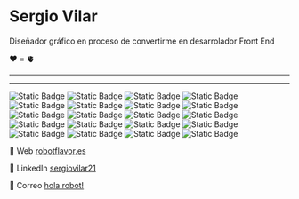 <h1>Sergio Vilar</h1> 
Diseñador gráfico en proceso de convertirme en desarrolador Front End


❤️ = 🫀

-----------

-----
![Static Badge](https://img.shields.io/badge/HTML5-%23E34F26?style=flat&logo=html5&logoColor=white)
![Static Badge](https://img.shields.io/badge/CSS3-%231572B6?style=flat&logo=css3&logoColor=white)
![Static Badge](https://img.shields.io/badge/JavaScript-%23F7DF1E?style=flat&logo=javascript&logoColor=white)
![Static Badge](https://img.shields.io/badge/Bootstrap-%237952B3?style=flat&logo=bootstrap&logoColor=white)
![Static Badge](https://img.shields.io/badge/C%23-%23512BD4?style=flat&logo=csharp&logoColor=white)
![Static Badge](https://img.shields.io/badge/GitHub-%23181717?style=flat&logo=github&logoColor=white)
![Static Badge](https://img.shields.io/badge/Git-%23F05032?style=flat&logo=git&logoColor=white)
![Static Badge](https://img.shields.io/badge/Acrobat%20DC-%23EC1C24?style=flat&logo=adobeacrobatreader&logoColor=white)
![Static Badge](https://img.shields.io/badge/Illustrator-%23FF9A00?style=flat&logo=adobeillustrator&logoColor=white)
![Static Badge](https://img.shields.io/badge/InDesign-%23FF3366?style=flat&logo=adobeindesign&logoColor=white)
![Static Badge](https://img.shields.io/badge/Photoshop-%2331A8FF?style=flat&logo=adobephotoshop&logoColor=white)
![Static Badge](https://img.shields.io/badge/Dreamweaver-purple?style=flat&logo=adobedreamweaver&logoColor=white)
![Static Badge](https://img.shields.io/badge/Adobe%20Xd-%23FF61F6?style=flat&logo=adobexd&logoColor=white)
![Static Badge](https://img.shields.io/badge/Figma-%23F24E1E?style=flat&logo=figma&logoColor=white)
![Static Badge](https://img.shields.io/badge/Affinity%20Designer-%23134881?style=flat&logo=affinitydesigner&logoColor=white)
![Static Badge](https://img.shields.io/badge/Affinity%20Photo-%234E3188?style=flat&logo=affinityphoto&logoColor=white)
![Static Badge](https://img.shields.io/badge/Visual%20Studio-%235C2D91?style=flat&logo=visualstudio&logoColor=white)
![Static Badge](https://img.shields.io/badge/VS%20Code-%23007ACC?style=flat&logo=visualstudiocode&logoColor=white)
![Static Badge](https://img.shields.io/badge/SublimeText-%23FF9800?style=flat&logo=sublimetext&logoColor=white)
![Static Badge](https://img.shields.io/badge/Arduino-%2300878F?style=flat&logo=arduino&logoColor=white)

🌟 Web <a href="https:www.robotflavor.es">robotflavor.es</a>


🔨 LinkedIn <a href="https:www.linkedin.com/in/sergiovilar21/">sergiovilar21</a>


📨 Correo <a href="mailto:hola@robotflavor.es">hola robot!</a>
<!---
<link rel="stylesheet" href="https://fonts.googleapis.com/css2?family=Material+Symbols+Outlined:opsz,wght,FILL,GRAD@20..48,100..700,0..1,-50..200" /> 

<div style="text-decoration: none"> hola@robotflavor.es</div>
Hola, bienvenid@ a mi espacio

<a link=https://www.linkedin.com/in/jamesdoc/><img src="https://img.shields.io/badge/linkedin-sergiovilar21-%230A66C2?style=for-the-badge&logo=linkedin&logoColor=white&labelColor=%230A66C2&color=tomato&link=https%3A%2F%2Fwww.linkedin.com%2Fin%2Fsergiovilar21%2F" alt="LinkedIn">
</a>

This is [an example](hola@robotflavor.es/ "Title") inline link.

</div>


<img src="https://camo.githubusercontent.com/ddb0c5b4db633f4f837b07fe5336bb45f5eafbf6830b3dfd1e9fa7c741bbeaaf/68747470733a2f2f696d672e736869656c64732e696f2f62616467652f2d6a616d6573646f632d3061363663323f7374796c653d666c61742d737175617265266c6162656c436f6c6f723d306136366332266c6f676f3d6c696e6b6564696e266c6f676f436f6c6f723d7768697465266c696e6b3d68747470733a2f2f7777772e6c696e6b6564696e2e636f6d2f696e2f6a616d6573646f632f" alt="LinkedIn" data-canonical-src="https://img.shields.io/badge/-jamesdoc-0a66c2?style=flat-square&amp;labelColor=0a66c2&amp;logo=linkedin&amp;logoColor=white&amp;link=https://www.linkedin.com/in/jamesdoc/" style="max-width: 100%;">




sergio21/sergio21 is a ✨ special ✨ repository because its `README.md` (this file) appears on your GitHub profile.
You can click the Preview link to take a look at your changes.
--->
